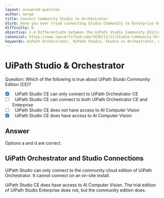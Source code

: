 ```yaml
---
layout: answered-question
author: Serge
title: Connect Community Studio to Orchestrator
blurb: Have you ever tried connecting Studio Community to Enterprise Orchestrator?
difficulty: 6
objective: 1.4 Differentiate between the UiPath Studio Community Edition versus the Enterprise Edition
canonical: https://www.rpacertified.com/2020/11/11/Studio-Community-Orchestrator.html
keywords: UiPath Orchestrator, UiPath Studio, Studio vs Orchestrator, uipath onsite
---
```


# UiPath Studio & Orchestrator


Question: Which of the following is true about UiPath Stuido Community Edition (CE)?

- [x] &nbsp;  UiPath Studio CE can only connect to UiPath Orchestrator CE
- [ ] &nbsp;  UiPath Studio CE can connect to both UiPath Orchestrator CE and Enterprise
- [ ] &nbsp;  UiPath Studio CE does not have access to AI Computer Vision
- [x] &nbsp;  UiPath Studio CE does have access to AI Computer Vision

## Answer

Options a and d are correct.

## UiPath Orchestrator and Studio Connections

UiPath Studio can only connect to the community cloud edition of UiPath Orchestrator. It cannot connect on an on-site install.

UiPath Studio CE does have access to AI Computer Vision. The trial edition of UiPath Studio Enterprise does not, but the community edition does.



